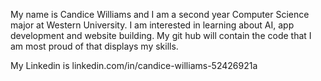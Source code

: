 My name is Candice Williams and I am a second year Computer Science major at Western University. I am interested in learning about AI, app development and website building. 
My git hub will contain the code that I am most proud of that displays my skills. 

My Linkedin is linkedin.com/in/candice-williams-52426921a 

<!---
CandiceWilliams/CandiceWilliams is a ✨ special ✨ repository because its `README.md` (this file) appears on your GitHub profile.
You can click the Preview link to take a look at your changes.
--->
